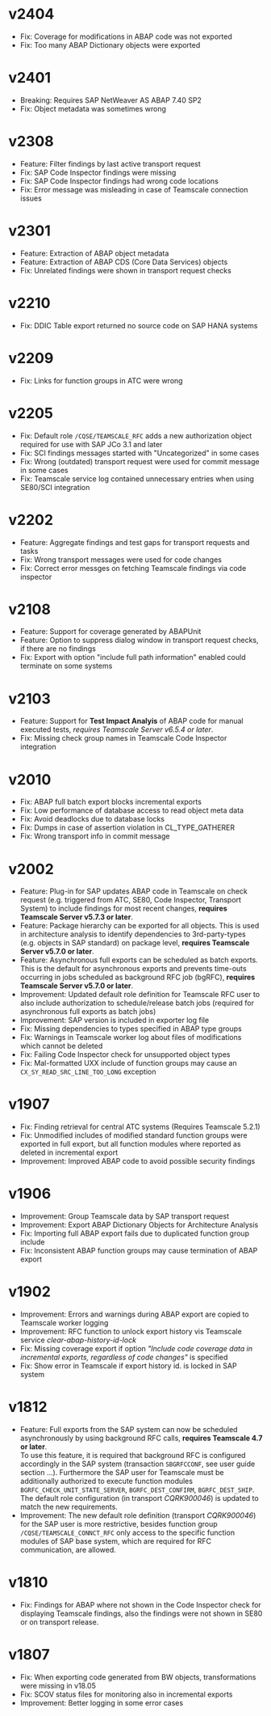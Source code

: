 # v2404
* Fix: Coverage for modifications in ABAP code was not exported
* Fix: Too many ABAP Dictionary objects were exported

# v2401
* Breaking: Requires SAP NetWeaver AS ABAP 7.40 SP2
* Fix: Object metadata was sometimes wrong

# v2308
* Feature: Filter findings by last active transport request
* Fix: SAP Code Inspector findings were missing
* Fix: SAP Code Inspector findings had wrong code locations
* Fix: Error message was misleading in case of Teamscale connection issues

# v2301
* Feature: Extraction of ABAP object metadata
* Feature: Extraction of ABAP CDS (Core Data Services) objects
* Fix: Unrelated findings were shown in transport request checks

# v2210
* Fix: DDIC Table export returned no source code on SAP HANA systems

# v2209
* Fix: Links for function groups in ATC were wrong

# v2205
* Fix: Default role `/CQSE/TEAMSCALE_RFC` adds a new authorization object required for use with SAP JCo 3.1 and later
* Fix: SCI findings messages started with "Uncategorized" in some cases
* Fix: Wrong (outdated) transport request were used for commit message in some cases
* Fix: Teamscale service log contained unnecessary entries when using SE80/SCI integration

# v2202
* Feature: Aggregate findings and test gaps for transport requests and tasks
* Fix: Wrong transport messages were used for code changes
* Fix: Correct error messges on fetching Teamscale findings via code inspector

# v2108
* Feature: Support for coverage generated by ABAPUnit
* Feature: Option to suppress dialog window in transport request checks, if there are no findings
* Fix: Export with option "include full path information" enabled could terminate on some systems

# v2103
* Feature: Support for **Test Impact Analyis** of ABAP code for manual executed tests, *requires Teamscale Server v6.5.4 or later*.
* Fix: Missing check group names in Teamscale Code Inspector integration

# v2010
* Fix: ABAP full batch export blocks incremental exports
* Fix: Low performance of database access to read object meta data
* Fix: Avoid deadlocks due to database locks
* Fix: Dumps in case of assertion violation in CL_TYPE_GATHERER
* Fix: Wrong transport info in commit message

# v2002
* Feature: Plug-in for SAP updates ABAP code in Teamscale on check request (e.g. triggered from ATC, SE80, Code Inspector, Transport System) to include findings for most recent changes, **requires Teamscale Server v5.7.3 or later**.
* Feature: Package hierarchy can be exported for all objects. This is used in architecture analysis to identify dependencies to 3rd-party-types (e.g. objects in SAP standard) on package level, **requires Teamscale Server v5.7.0 or later**.
* Feature: Asynchronous full exports can be scheduled as batch exports. This is the default for asynchronous exports and prevents time-outs occurring in jobs scheduled as background RFC job (bgRFC), **requires Teamscale Server v5.7.0 or later**.
* Improvement: Updated default role definition for Teamscale RFC user to also include authorization to schedule/release batch jobs (required for asynchronous full exports as batch jobs)
* Improvement: SAP version is included in exporter log file
* Fix: Missing dependencies to types specified in ABAP type groups
* Fix: Warnings in Teamscale worker log about files of modifications which cannot be deleted
* Fix: Failing Code Inspector check for unsupported object types 
* Fix: Mal-formatted UXX include of function groups may cause an `CX_SY_READ_SRC_LINE_TOO_LONG` exception

# v1907
* Fix: Finding retrieval for central ATC systems (Requires Teamscale 5.2.1)
* Fix: Unmodified includes of modified standard function groups were exported in full export, but all function modules where reported as deleted in incremental export
* Improvement: Improved ABAP code to avoid possible security findings

# v1906
* Improvement: Group Teamscale data by SAP transport request
* Improvement: Export ABAP Dictionary Objects for Architecture Analysis
* Fix: Importing full ABAP export fails due to duplicated function group include
* Fix: Inconsistent ABAP function groups may cause termination of ABAP export

# v1902
* Improvement: Errors and warnings during ABAP export are copied to Teamscale worker logging 
* Improvement: RFC function to unlock export history vis Teamscale service *clear-abap-history-id-lock*
* Fix: Missing coverage export if option *"Include code coverage data in incremental exports, regardless of code changes"* is specified
* Fix: Show error in Teamscale if export history  id. is locked in SAP system

# v1812
* Feature: Full exports from the SAP system can now be scheduled asynchronously by using background RFC calls, **requires Teamscale 4.7 or later**.  
To use this feature, it is required that background RFC is configured accordingly in the SAP system (transaction `SBGRFCCONF`, see user guide section ...). Furthermore the SAP user for Teamscale must be additionally authorized to execute function modules `BGRFC_CHECK_UNIT_STATE_SERVER`, `BGRFC_DEST_CONFIRM`, `BGRFC_DEST_SHIP`. The default role configuration (in transport *CQRK900046*) is updated to match the new requirements.
* Improvement: The new default role definition (transport *CQRK900046*) for the SAP user is more restrictive, besides function group `/CQSE/TEAMSCALE_CONNCT_RFC` only access to the specific function modules of SAP base system, which are required for RFC communication, are allowed. 

# v1810
* Fix: Findings for ABAP where not shown in the Code Inspector check for displaying Teamscale findings, also the findings were not shown in SE80 or on transport release.

# v1807
* Fix: When exporting code generated from BW objects, transformations were missing in v18.05
* Fix: SCOV status files for monitoring also in incremental exports
* Improvement: Better logging in some error cases
